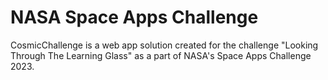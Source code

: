 # NASA Space Apps Challenge
CosmicChallenge is a web app solution created for the challenge "Looking Through The Learning Glass" as a part of NASA's Space Apps Challenge 2023.
